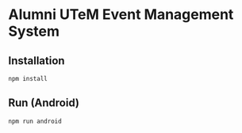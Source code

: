 # Alumni UTeM Event Management System

## Installation

`npm install`

## Run (Android)

`npm run android`
